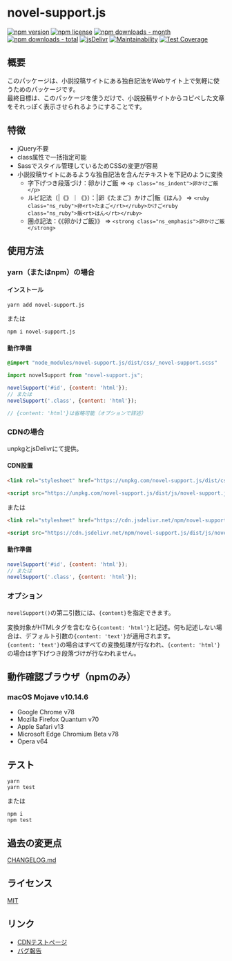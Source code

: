 # novel-support.js
<!-- badge area -->
[![npm version](https://img.shields.io/npm/v/novel-support.js.svg?style=flat-square)](https://www.npmjs.com/package/novel-support.js)
[![npm license](https://img.shields.io/npm/l/novel-support.js.svg?style=flat-square)](https://www.npmjs.com/package/novel-support.js)
[![npm downloads - month](https://img.shields.io/npm/dm/novel-support.js.svg?style=flat-square)](https://www.npmjs.com/package/novel-support.js)
[![npm downloads - total](https://img.shields.io/npm/dt/novel-support.js.svg?style=flat-square)](https://www.npmjs.com/package/novel-support.js)
[![jsDelivr](https://data.jsdelivr.com/v1/package/npm/novel-support.js/badge)](https://www.jsdelivr.com/package/npm/novel-support.js)
[![Maintainability](https://api.codeclimate.com/v1/badges/2f3d7a337ed46acbc2eb/maintainability)](https://codeclimate.com/github/windchime-yk/novel-support.js/maintainability)
[![Test Coverage](https://api.codeclimate.com/v1/badges/2f3d7a337ed46acbc2eb/test_coverage)](https://codeclimate.com/github/windchime-yk/novel-support.js/test_coverage)
<!-- /badge area -->
## 概要
このパッケージは、小説投稿サイトにある独自記法をWebサイト上で気軽に使うためのパッケージです。  
最終目標は、このパッケージを使うだけで、小説投稿サイトからコピペした文章をそれっぽく表示させられるようにすることです。

## 特徴
- jQuery不要
- class属性で一括指定可能
- Sassでスタイル管理しているためCSSの変更が容易
- 小説投稿サイトにあるような独自記法を含んだテキストを下記のように変換
  - 字下げつき段落づけ：卵かけご飯 => `<p class="ns_indent">卵かけご飯</p>`
  - ルビ記法（|《》｜《》）：|卵《たまご》かけご|飯《はん》 => `<ruby class="ns_ruby">卵<rt>たまご</rt></ruby>かけご<ruby class="ns_ruby">飯<rt>はん</rt></ruby>`
  - 圏点記法：《《卵かけご飯》》 => `<strong class="ns_emphasis">卵かけご飯</strong>`

## 使用方法
### yarn（またはnpm）の場合
#### インストール
```
yarn add novel-support.js
```
または
```
npm i novel-support.js
```

#### 動作準備
``` scss
@import "node_modules/novel-support.js/dist/css/_novel-support.scss"
```
```javascript
import novelSupport from "novel-support.js";

novelSupport('#id', {content: 'html'});
// または
novelSupport('.class', {content: 'html'});

// {content: 'html'}は省略可能（オプションで詳述）
```

### CDNの場合
unpkgとjsDelivrにて提供。

#### CDN設置
``` html
<link rel="stylesheet" href="https://unpkg.com/novel-support.js/dist/css/novel-support.css">

<script src="https://unpkg.com/novel-support.js/dist/js/novel-support.js"></script>
```
または
``` html
<link rel="stylesheet" href="https://cdn.jsdelivr.net/npm/novel-support.js/dist/css/novel-support.css">

<script src="https://cdn.jsdelivr.net/npm/novel-support.js/dist/js/novel-support.js"></script>
```

#### 動作準備
```javascript
novelSupport('#id', {content: 'html'});
// または
novelSupport('.class', {content: 'html'});
```

### オプション
`novelSupport()`の第二引数には、`{content}`を指定できます。

変換対象がHTMLタグを含むなら`{content: 'html'}`と記述。何も記述しない場合は、デフォルト引数の`{content: 'text'}`が適用されます。  
`{content: 'text'}`の場合はすべての変換処理が行なわれ、`{content: 'html'}`の場合は字下げつき段落づけが行なわれません。

## 動作確認ブラウザ（npmのみ）
### macOS Mojave v10.14.6
- Google Chrome v78
- Mozilla Firefox Quantum v70
- Apple Safari v13
- Microsoft Edge Chromium Beta v78
- Opera v64

## テスト
```
yarn
yarn test
```
または
```
npm i
npm test
```

## 過去の変更点
[CHANGELOG.md](./CHANGELOG.md)

## ライセンス
[MIT](./LICENSE)

## リンク
* [CDNテストページ](https://windchime-yk.github.io/novel-support.js/)
* [バグ報告](https://github.com/windchime-yk/novel-support.js/issues)
